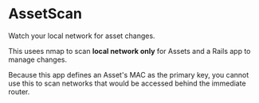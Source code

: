 # AssetScan

Watch your local network for asset changes.

This usees nmap to scan **local network only** for Assets and a Rails app to manage changes.

Because this app defines an Asset's MAC as the primary key, you cannot use this
to scan networks that would be accessed behind the immediate router.